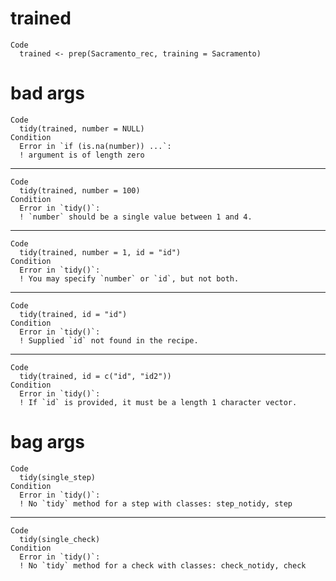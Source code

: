 # trained

    Code
      trained <- prep(Sacramento_rec, training = Sacramento)

# bad args

    Code
      tidy(trained, number = NULL)
    Condition
      Error in `if (is.na(number)) ...`:
      ! argument is of length zero

---

    Code
      tidy(trained, number = 100)
    Condition
      Error in `tidy()`:
      ! `number` should be a single value between 1 and 4.

---

    Code
      tidy(trained, number = 1, id = "id")
    Condition
      Error in `tidy()`:
      ! You may specify `number` or `id`, but not both.

---

    Code
      tidy(trained, id = "id")
    Condition
      Error in `tidy()`:
      ! Supplied `id` not found in the recipe.

---

    Code
      tidy(trained, id = c("id", "id2"))
    Condition
      Error in `tidy()`:
      ! If `id` is provided, it must be a length 1 character vector.

# bag args

    Code
      tidy(single_step)
    Condition
      Error in `tidy()`:
      ! No `tidy` method for a step with classes: step_notidy, step

---

    Code
      tidy(single_check)
    Condition
      Error in `tidy()`:
      ! No `tidy` method for a check with classes: check_notidy, check

